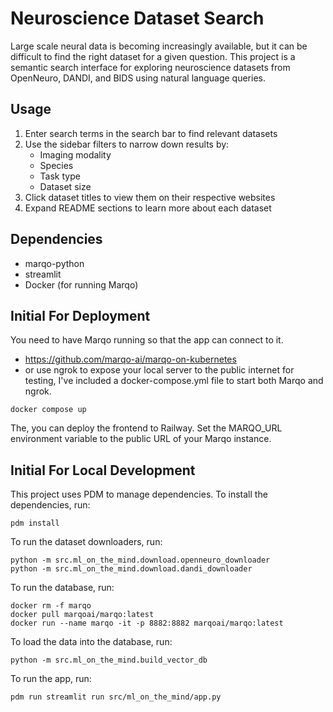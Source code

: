 # Neuroscience Dataset Search

Large scale neural data is becoming increasingly available, but it can be difficult to find the right dataset for a given question. This project is a semantic search interface for exploring neuroscience datasets from OpenNeuro, DANDI, and BIDS using natural language queries.

## Usage

1. Enter search terms in the search bar to find relevant datasets
2. Use the sidebar filters to narrow down results by:
   - Imaging modality
   - Species
   - Task type
   - Dataset size
3. Click dataset titles to view them on their respective websites
4. Expand README sections to learn more about each dataset

## Dependencies

- marqo-python
- streamlit
- Docker (for running Marqo)

## Initial For Deployment
You need to have Marqo running so that the app can connect to it.
- https://github.com/marqo-ai/marqo-on-kubernetes
- or use ngrok to expose your local server to the public internet for testing, I've included a docker-compose.yml file to start both Marqo and ngrok.

```
docker compose up
```

The, you can deploy the frontend to Railway. Set the MARQO_URL environment variable to the public URL of your Marqo instance.

## Initial For Local Development
This project uses PDM to manage dependencies. To install the dependencies, run:

```
pdm install
```

To run the dataset downloaders, run:

```
python -m src.ml_on_the_mind.download.openneuro_downloader
python -m src.ml_on_the_mind.download.dandi_downloader
```

To run the database, run:

```
docker rm -f marqo
docker pull marqoai/marqo:latest
docker run --name marqo -it -p 8882:8882 marqoai/marqo:latest
```

To load the data into the database, run:

```
python -m src.ml_on_the_mind.build_vector_db
```

To run the app, run:

```
pdm run streamlit run src/ml_on_the_mind/app.py
```


